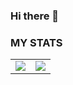 ### Hi there 👋

### MY STATS
<table>
  <tr>
    <td align="center" style="padding=0;width=50%;">
      <img align="center" style="padding=0;" src="https://github-readme-stats.vercel.app/api?username=fataliti&hide=contribs,issues&count_private=true&include_all_commits=true&line_height=40" />
    </td>
    <td align="center" style="padding=0;width=50%;">
      <img align="center" style="padding=0;" src="https://github-readme-stats.vercel.app/api/top-langs/?username=fataliti&hide=html,yacc" />
    </td>
  </tr>
</table>


